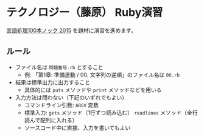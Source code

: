 # テクノロジー（藤原） Ruby演習

[言語処理100本ノック 2015](http://www.cl.ecei.tohoku.ac.jp/nlp100/) を題材に演習を進めます。

## ルール

- ファイル名は `問題番号.rb` とすること
    - 例: 「第1章: 準備運動 / 00. 文字列の逆順」のファイル名は `00.rb`
- 結果は標準出力に出力すること
    - 具体的には `puts` メソッドや `print` メソッドなどを用いる
- 入力方法は問わない（下記のいずれでもよい）
    - コマンドライン引数: `ARGV` 変数
    - 標準入力: `gets` メソッド（1行ずつ読み込む） `readlines` メソッド（全行読んで配列に入れる）
    - ソースコード中に直接、入力を書いてもよい
